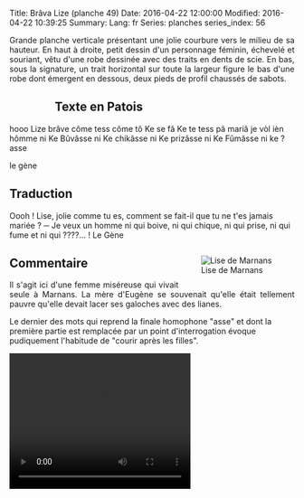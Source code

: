 Title: Brâva Lize (planche 49)
Date: 2016-04-22 12:00:00
Modified: 2016-04-22 10:39:25
Summary: 
Lang: fr
Series: planches
series_index: 56

<p style="text-align:justify;">Grande planche verticale présentant une jolie courbure vers le milieu de sa hauteur.
En haut à droite, petit dessin d'un personnage féminin, échevelé et souriant, vêtu d'une robe dessinée avec des traits en dents de scie.
En bas, sous la signature, un trait horizontal sur toute la largeur figure le bas d'une robe dont émergent en dessous, deux pieds de profil chaussés de sabots.</p>

<figure class="image-block" style="float: left;">
  <img alt="" src="{static}/images/planche_49.png">
  <figcaption style="max-width: 175px"></figcaption>
</figure>


## Texte en Patois
hooo Lize brâve côme tess côme tô Ke se  fâ  Ke te tess  pâ  mariâ je  vòl  ièn hômme ni Ke Bûvâsse ni  Ke chikâsse ni Ke prizâsse ni Ke Fûmâsse ni ke  ? asse

le gène

## Traduction
Oooh !  Lise, jolie comme tu es, comment se fait-il que tu ne t'es jamais mariée ?
─  Je veux un homme ni qui boive, ni qui chique, ni qui prise, ni qui fume  et ni qui ????… !
Le Gène

<figure class="image-block" style="float: right;">
  <img alt="Lise de Marnans" src="{static}/images/planche_49_detail_dessin.png">
  <figcaption style="max-width: 281px">Lise de Marnans</figcaption>
</figure>


## Commentaire
<p style="text-align:justify;">Il s'agit ici d'une femme miséreuse qui vivait seule à Marnans. La mère d'Eugène se souvenait qu'elle était tellement pauvre qu'elle devait lacer ses galoches avec des lianes.

Le dernier des mots qui reprend la finale homophone "asse" et dont la première partie est remplacée par un point d'interrogation évoque pudiquement l'habitude de "courir après les filles".</p>





<video width="320" height="240" controls>
  <source src="https://d1njpgd0ygatdn.cloudfront.net/video_49.mp4" type="video/mp4">
</video>
